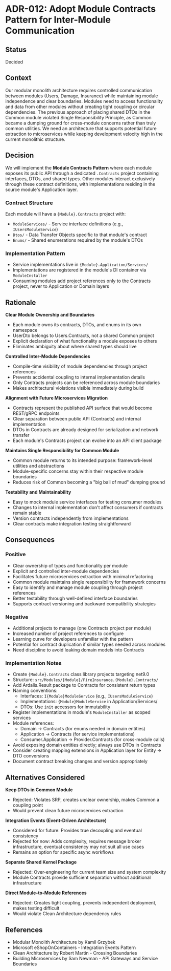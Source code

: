# ADR-012: Adopt Module Contracts Pattern for Inter-Module Communication

## Status
Decided

## Context
Our modular monolith architecture requires controlled communication between modules (Users, Damage, Insurance) while maintaining module independence and clear boundaries. Modules need to access functionality and data from other modules without creating tight coupling or circular dependencies. The previous approach of placing shared DTOs in the Common module violated Single Responsibility Principle, as Common became a dumping ground for cross-module concerns rather than truly common utilities. We need an architecture that supports potential future extraction to microservices while keeping development velocity high in the current monolithic structure.

## Decision
We will implement the **Module Contracts Pattern** where each module exposes its public API through a dedicated `.Contracts` project containing interfaces, DTOs, and shared types. Other modules interact exclusively through these contract definitions, with implementations residing in the source module's Application layer.

### Contract Structure
Each module will have a `{Module}.Contracts` project with:
- `ModuleServices/` - Service interface definitions (e.g., `IUsersModuleService`)
- `Dtos/` - Data Transfer Objects specific to that module's contract
- `Enums/` - Shared enumerations required by the module's DTOs

### Implementation Pattern
- Service implementations live in `{Module}.Application/Services/`
- Implementations are registered in the module's DI container via `ModuleInstaller`
- Consuming modules add project references only to the Contracts project, never to Application or Domain layers

## Rationale

**Clear Module Ownership and Boundaries**
- Each module owns its contracts, DTOs, and enums in its own namespace
- UserDto belongs to Users.Contracts, not a shared Common project
- Explicit declaration of what functionality a module exposes to others
- Eliminates ambiguity about where shared types should live

**Controlled Inter-Module Dependencies**
- Compile-time visibility of module dependencies through project references
- Prevents accidental coupling to internal implementation details
- Only Contracts projects can be referenced across module boundaries
- Makes architectural violations visible immediately during build

**Alignment with Future Microservices Migration**
- Contracts represent the published API surface that would become REST/gRPC endpoints
- Clear separation between public API (Contracts) and internal implementation
- DTOs in Contracts are already designed for serialization and network transfer
- Each module's Contracts project can evolve into an API client package

**Maintains Single Responsibility for Common Module**
- Common module returns to its intended purpose: framework-level utilities and abstractions
- Module-specific concerns stay within their respective module boundaries
- Reduces risk of Common becoming a "big ball of mud" dumping ground

**Testability and Maintainability**
- Easy to mock module service interfaces for testing consumer modules
- Changes to internal implementation don't affect consumers if contracts remain stable
- Version contracts independently from implementations
- Clear contracts make integration testing straightforward

## Consequences

### Positive
- Clear ownership of types and functionality per module
- Explicit and controlled inter-module dependencies
- Facilitates future microservices extraction with minimal refactoring
- Common module maintains single responsibility for framework concerns
- Easy to identify and manage module coupling through project references
- Better testability through well-defined interface boundaries
- Supports contract versioning and backward compatibility strategies

### Negative
- Additional projects to manage (one Contracts project per module)
- Increased number of project references to configure
- Learning curve for developers unfamiliar with the pattern
- Potential for contract duplication if similar types needed across modules
- Need discipline to avoid leaking domain models into Contracts

### Implementation Notes
- Create `{Module}.Contracts` class library projects targeting net9.0
- Structure: `src/Modules/{Module}/FireInsurance.{Module}.Contracts/`
- Add Ardalis.Result package to Contracts for consistent return types
- Naming conventions:
  - Interfaces: `I{Module}ModuleService` (e.g., `IUsersModuleService`)
  - Implementations: `{Module}ModuleService` in Application/Services/
  - DTOs: Use `init` accessors for immutability
- Register implementations in module's `ModuleInstaller` as scoped services
- Module references:
  - Domain → Contracts (for enums needed in domain entities)
  - Application → Contracts (for service implementations)
  - Consumer.Application → Provider.Contracts (for cross-module calls)
- Avoid exposing domain entities directly; always use DTOs in Contracts
- Consider creating mapping extensions in Application layer for Entity → DTO conversions
- Document contract breaking changes and version appropriately

## Alternatives Considered

**Keep DTOs in Common Module**
- Rejected: Violates SRP, creates unclear ownership, makes Common a coupling point
- Would prevent clean future microservices extraction

**Integration Events (Event-Driven Architecture)**
- Considered for future: Provides true decoupling and eventual consistency
- Rejected for now: Adds complexity, requires message broker infrastructure, eventual consistency may not suit all use cases
- Remains an option for specific async workflows

**Separate Shared Kernel Package**
- Rejected: Over-engineering for current team size and system complexity
- Module Contracts provide sufficient separation without additional infrastructure

**Direct Module-to-Module References**
- Rejected: Creates tight coupling, prevents independent deployment, makes testing difficult
- Would violate Clean Architecture dependency rules

## References
- Modular Monolith Architecture by Kamil Grzybek
- Microsoft eShopOnContainers - Integration Events Pattern
- Clean Architecture by Robert Martin - Crossing Boundaries
- Building Microservices by Sam Newman - API Gateways and Service Boundaries
